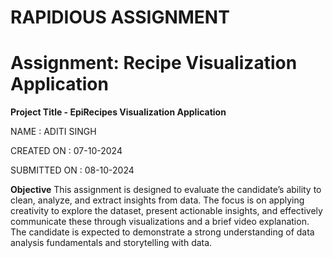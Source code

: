 # RAPIDIOUS ASSIGNMENT
# Assignment: Recipe Visualization Application
**Project Title - EpiRecipes Visualization Application**

NAME : ADITI SINGH

CREATED ON : 07-10-2024

SUBMITTED ON : 08-10-2024



**Objective**
This assignment is designed to evaluate the candidate’s ability to clean, analyze, and extract insights from data. The focus is on applying creativity to explore the dataset, present actionable insights, and effectively communicate these through visualizations and a brief video explanation. The candidate is expected to demonstrate a strong understanding of data analysis fundamentals and storytelling with data.
